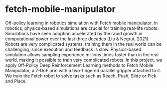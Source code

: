 # fetch-mobile-manipulator
Off-policy learning in robotics simulation with Fetch mobile manipulator.
In robotics, physics-based simulations are crucial for training real-life robots. Simulations have seen adoption accelerated by the rapid growth in computational power over the last three decades (Liu & Negrut, 2021). Robots are very complicated systems, training them in the real world can be challenging, since execution and feedback is slow. Physics-based simulation allows sampling experience millions times faster than in the real world, making it possible to train very complicated robots. 
In this project, we apply Off-Policy Deep Reinforcement Learning methods to Fetch Mobile Manipulator, a 7-DoF arm with a two-fingered parallel gripper attached to it. We train the Fetch robot to solve tasks such as Reach, Push, Slide or Pick and Place.
